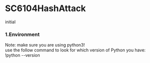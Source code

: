 # SC6104HashAttack
initial
### 1.Environment 
Note: make sure you are using python3!   
use the follow command to look for which version of Python you have:  
!python --version   
